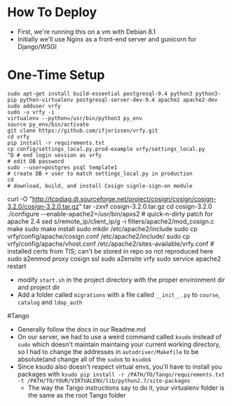 # How To Deploy
  * First, we're running this on a vm with Debian 8.1
  * Initially we'll use Nginx as a front-end server and gunicorn for Django/WSGI

# One-Time Setup

    sudo apt-get install build-essential postgresql-9.4 python3 python3-pip python-virtualenv postgresql-server-dev-9.4 apache2 apache2-dev
    sudo adduser vrfy
    sudo -u vrfy -i
    virtualenv --python=/usr/bin/python3 py_env
    source py_env/bin/activate
    git clone https://github.com/ifjorissen/vrfy.git
    cd vrfy
    pip install -r requirements.txt
    cp config/settings_local.py.prod-example vrfy/settings_local.py
    ^D # end login session as vrfy
    # edit DB password
    sudo --user=postgres psql template1
    # create DB + user to match settings_local.py in production
    cd
    # download, build, and install Cosign signle-sign-on module
curl -O "http://tcpdiag.dl.sourceforge.net/project/cosign/cosign/cosign-3.2.0/cosign-3.2.0.tar.gz"
    tar -zxvf cosign-3.2.0.tar.gz
    cd cosign-3.2.0
    ./configure --enable-apache2=/usr/bin/apxs2
    # quick-n-dirty patch for apache 2.4
    sed s/remote_ip/client_ip/g -i filters/apache2/mod_cosign.c
    make
    sudo make install
    sudo mkdir /etc/apache2/include
    sudo cp vrfy/config/apache/cosign.conf /etc/apache2/include/
    sudo cp vrfy/config/apache/vhost.conf /etc/apache2/sites-available/vrfy.conf
    # installed certs from TIS; can't be stored in repo so not reproduced here
    sudo a2enmod proxy cosign ssl
    sudo a2ensite vrfy
    sudo service apache2 restart

  * modify `start.sh` in the project directory with the proper environment dir and project dir
  * Add a folder called `migrations` with a file called `__init__.py` to `course`, `catalog` and `ldap_auth`

#Tango
  * Generally follow the docs in our Readme.md
  * On our server, we had to use a weird command called `ksudo` instead of `sudo` which doesn't maintain maintaing your current working directory, so I had to change the addresses in `autodriver/Makefile` to be absolute(and change all of the `sudo`s to `ksudo`s
  * Since ksudo also doesn't respect virtual envs, you'll have to install you packages with `ksudo pip install -r /PATH/TO/Tango/requirements.txt -t /PATH/TO/YOUR/VIRTUALENV/lib/python2.7/site-packages`
    * The way the Tango instructions say to do it, your virtualenv folder is the same as the root Tango folder
  
